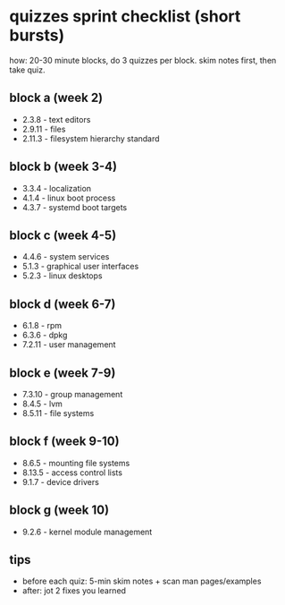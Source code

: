 # quizzes sprint checklist (short bursts)

how: 20-30 minute blocks, do 3 quizzes per block. skim notes first, then take quiz.

## block a (week 2)
- 2.3.8 - text editors
- 2.9.11 - files
- 2.11.3 - filesystem hierarchy standard

## block b (week 3-4)
- 3.3.4 - localization
- 4.1.4 - linux boot process
- 4.3.7 - systemd boot targets

## block c (week 4-5)
- 4.4.6 - system services
- 5.1.3 - graphical user interfaces
- 5.2.3 - linux desktops

## block d (week 6-7)
- 6.1.8 - rpm
- 6.3.6 - dpkg
- 7.2.11 - user management

## block e (week 7-9)
- 7.3.10 - group management
- 8.4.5 - lvm
- 8.5.11 - file systems

## block f (week 9-10)
- 8.6.5 - mounting file systems
- 8.13.5 - access control lists
- 9.1.7 - device drivers

## block g (week 10)
- 9.2.6 - kernel module management

## tips
- before each quiz: 5-min skim notes + scan man pages/examples
- after: jot 2 fixes you learned
